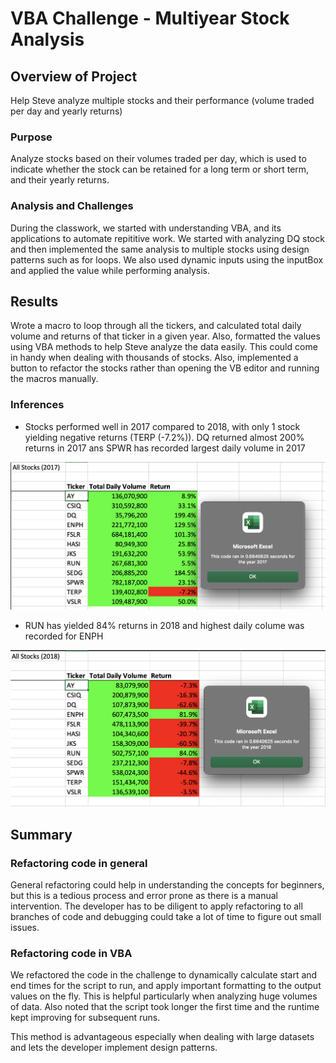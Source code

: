 # VBA Challenge - Multiyear Stock Analysis 

## Overview of Project

Help Steve analyze multiple stocks and their performance (volume traded per day and yearly returns)


### Purpose

Analyze stocks based on their volumes traded per day, which is used to indicate whether the stock can be retained for a long term or short term, and their yearly returns.


### Analysis and Challenges

During the classwork, we started with understanding VBA, and its applications to automate repititive work. We started with analyzing DQ stock and then implemented the same analysis to multiple stocks using design patterns such as for loops. We also used dynamic inputs using the inputBox and applied the value while performing analysis.

## Results

Wrote a macro to loop through all the tickers, and calculated total daily volume and returns of that ticker in a given year. Also, formatted the values using VBA methods to help Steve analyze the data easily. This could come in handy when dealing with thousands of stocks. Also, implemented a button to refactor the stocks rather than opening the VB editor and running the macros manually.

### Inferences

  * Stocks performed well in 2017 compared to 2018, with only 1 stock yielding negative returns (TERP (-7.2%)). DQ returned almost 200% returns in 2017 ans SPWR has recorded largest daily volume in 2017

  ![Alt text](Resources/2017%20Stock%20Analysis.png)


  * RUN has yielded 84% returns in 2018 and highest daily colume was recorded for ENPH

  ![Alt text](Resources/2018%20Stock%20Analysis.png)


## Summary

  ### Refactoring code in general

General refactoring could help in understanding the concepts for beginners, but this is a tedious process and error prone as there is a manual intervention. The developer has to be diligent to apply refactoring to all branches of code and debugging could take a lot of time to figure out small issues.

  ### Refactoring code in VBA

  We refactored the code in the challenge to dynamically calculate start and end times for the script to run, and apply important formatting to the output values on the fly. This is helpful particularly when analyzing huge volumes of data. Also noted that the script took longer the first time and the runtime kept improving for subsequent runs.

  This method is advantageous especially when dealing with large datasets and lets the developer implement design patterns. 
